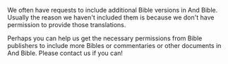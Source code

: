 We often have requests to include additional Bible versions in And Bible. Usually the reason we haven't included them is because we don't have permission to provide those translations.

Perhaps you can help us get the necessary permissions from Bible publishers to include more Bibles or commentaries or other documents in And Bible. Please contact us if you can!